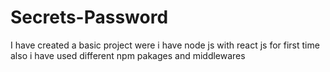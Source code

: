 # Secrets-Password
I have created a basic project were i have node js with react js for first time also i have used different npm pakages and middlewares 
